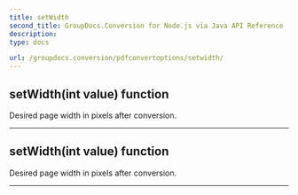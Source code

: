 ```yaml
---
title: setWidth
second_title: GroupDocs.Conversion for Node.js via Java API Reference
description: 
type: docs

url: /groupdocs.conversion/pdfconvertoptions/setwidth/
---
```


## setWidth(int value)  function

 Desired page width in pixels after conversion.
 


---


## setWidth(int value)  function

 Desired page width in pixels after conversion.
 


---


